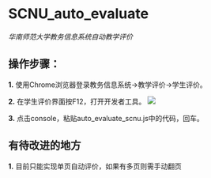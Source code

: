 # SCNU_auto_evaluate
*华南师范大学教务信息系统自动教学评价*

## 操作步骤：
**1.** 使用Chrome浏览器登录教务信息系统->教学评价->学生评价。

**2.** 在学生评价界面按F12，打开开发者工具。
![](开发者工具.png)

**3.** 点击console，粘贴auto_evaluate_scnu.js中的代码，回车。

## 有待改进的地方
**1.** 目前只能实现单页自动评价，如果有多页则需手动翻页




